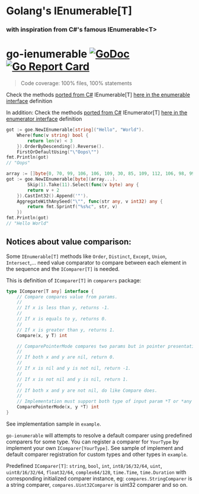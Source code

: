 # Golang's IEnumerable[T]
### with inspiration from C#'s famous IEnumerable&lt;T&gt;

# go-ienumerable [![GoDoc](https://godoc.org/github.com/EscanBE/go-ienumerable?status.svg)](https://godoc.org/github.com/EscanBE/go-ienumerable) [![Go Report Card](https://goreportcard.com/badge/github.com/EscanBE/go-ienumerable)](https://goreportcard.com/report/github.com/EscanBE/go-ienumerable)

> Code coverage: 100% files, 100% statements

Check the methods [ported from C#](https://learn.microsoft.com/en-us/dotnet/api/system.collections.generic.ienumerable-1) IEnumerable[T] [here in the enumerable interface](https://github.com/EscanBE/go-ienumerable/blob/main/goe/ienumerable_interface.go) definition

In addition: Check the methods [ported from C#](https://learn.microsoft.com/en-us/dotnet/api/system.collections.generic.ienumerator-1) IEnumerator[T] [here in the enumerator interface](https://github.com/EscanBE/go-ienumerable/blob/main/goe/ienumerator_interface.go) definition

```go
got := goe.NewIEnumerable[string]("Hello", "World").
    Where(func(v string) bool {
        return len(v) < 3
    }).OrderByDescending().Reverse().
    FirstOrDefaultUsing("\"Oops\"")
fmt.Println(got)
// "Oops"
```
```go
array := []byte{0, 70, 99, 106, 106, 109, 30, 85, 109, 112, 106, 98, 99, 66, 88, 69}
got := goe.NewIEnumerable[byte](array...).
        Skip(1).Take(11).Select(func(v byte) any {
        return v + 2
    }).CastInt32().Append('"').
    AggregateWithAnySeed("\"", func(str any, v int32) any {
        return fmt.Sprintf("%s%c", str, v)
    })
fmt.Println(got)
// "Hello World"
```

## Notices about value comparison:
Some `IEnumerable[T]` methods like `Order`, `Distinct`, `Except`, `Union`, `Intersect`,... need value comparator to compare between each element in the sequence and the `IComparer[T]` is needed.

This is definition of `IComparer[T]` in `comparers` package:
```go
type IComparer[T any] interface {
    // Compare compares value from params.
    //
    // If x is less than y, returns -1.
    //
    // If x is equals to y, returns 0.
    //
    // If x is greater than y, returns 1.
    Compare(x, y T) int

    // ComparePointerMode compares two params but in pointer presentation (like *int vs *int).
    //
    // If both x and y are nil, return 0.
    //
    // If x is nil and y is not nil, return -1.
    //
    // If x is not nil and y is nil, return 1.
    //
    // If both x and y are not nil, do like Compare does.
    //
    // Implementation must support both type of input param *T or *any (*interface{}) of T.
    ComparePointerMode(x, y *T) int
}
```
See implementation sample in `example`.

`go-ienumerable` will attempts to resolve a default comparer using predefined comparers for some type. You can register a comparer for `YourType` by implement your own `IComparer[YourType]`.
See sample of implement and default comparer registration for custom types and other types in `example`.

Predefined `IComparer[T]`: `string`, `bool`, `int`, `int8/16/32/64`, `uint`, `uint8/16/32/64`, `float32/64`, `complex64/128`, `time.Time`, `time.Duration` with corresponding initialized comparer instance, eg: `compares.StringComparer` is a string comparer, `compares.Uint32Comparer` is uint32 comparer and so on.
